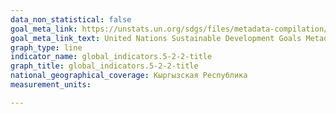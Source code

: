 ```yaml
---
data_non_statistical: false
goal_meta_link: https://unstats.un.org/sdgs/files/metadata-compilation/Metadata-Goal-5.pdf
goal_meta_link_text: United Nations Sustainable Development Goals Metadata (PDF 294 KB)
graph_type: line
indicator_name: global_indicators.5-2-2-title
graph_title: global_indicators.5-2-2-title
national_geographical_coverage: Кыргызская Республика
measurement_units: 

---
```

